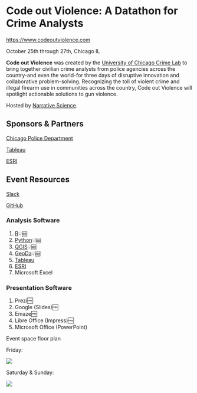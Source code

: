 # Code out Violence: A Datathon for Crime Analysts

https://www.codeoutviolence.com

October 25th through 27th, Chicago IL

**Code out Violence** was created by the [University of Chicago Crime Lab](https://urbanlabs.uchicago.edu/labs/crime) to bring together civilian crime analysts from police agencies across the country-and even the world-for three days of disruptive innovation and collaborative problem-solving. Recognizing the toll of violent crime and illegal firearm use in communities across the country, Code out Violence will spotlight actionable solutions to gun violence.

Hosted by [Narrative Science](https://narrativescience.com/).

## Sponsors & Partners

[Chicago Police Department](https://home.chicagopolice.org)

[Tableau](https://tableau.com)

[ESRI](https://www.esri.com/en-us/home)

## Event Resources

[Slack](https://codeoutviolence.slack.com/)

[GitHub](https://github.com/code-out-violence/)


### Analysis Software
1. [R](https://cran.r-project.org/)💡🆓
2. [Python](https://www.python.org/downloads/)💡🆓
3. [QGIS](https://qgis.org/en/site/forusers/download.html)💡🆓
4. [GeoDa](https://geodacenter.github.io/download.html)💡🆓
5. [Tableau](https://www.tableau.com/products/desktop/download)
6. [ESRI](https://www.esri.com/en-us/arcgis/products/arcgis-pro/overview)
7. Microsoft Excel

### Presentation Software
1. Prezi🆓
2. Google (Slides)🆓
3. Emaze🆓
4. Libre Office (Impress)🆓
5. Microsoft Office (PowerPoint)

Event space floor plan

Friday:

![](https://www.codeoutviolence.com/images/Floor_Plan_Friday.png)

Saturday & Sunday:

![](https://www.codeoutviolence.com/images/Floor_Plan_Edited.jpg)

